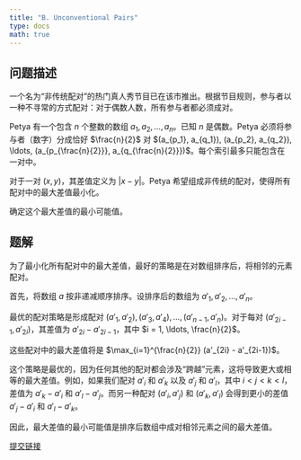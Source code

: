 ```yaml
---
title: "B. Unconventional Pairs"
type: docs
math: true
---
```


## 问题描述

一个名为“非传统配对”的热门真人秀节目已在该市推出。根据节目规则，参与者以一种不寻常的方式配对：对于偶数人数，所有参与者都必须成对。

Petya 有一个包含 $n$ 个整数的数组 $a_1, a_2, \ldots, a_n$。已知 $n$ 是偶数。Petya 必须将参与者（数字）分成恰好 $\frac{n}{2}$ 对 $(a_{p_1}, a_{q_1}), (a_{p_2}, a_{q_2}), \ldots, (a_{p_{\frac{n}{2}}}, a_{q_{\frac{n}{2}}})$。每个索引最多只能包含在一对中。

对于一对 $(x, y)$，其差值定义为 $|x - y|$。Petya 希望组成非传统的配对，使得所有配对中的最大差值最小化。

确定这个最大差值的最小可能值。

## 题解

为了最小化所有配对中的最大差值，最好的策略是在对数组排序后，将相邻的元素配对。

首先，将数组 $a$ 按非递减顺序排序。设排序后的数组为 $a'_1, a'_2, \ldots, a'_n$。

最优的配对策略是形成配对 $(a'_1, a'_2), (a'_3, a'_4), \ldots, (a'_{n-1}, a'_n)$。对于每对 $(a'_{2i-1}, a'_{2i})$，其差值为 $a'_{2i} - a'_{2i-1}$，其中 $i = 1, \ldots, \frac{n}{2}$。

这些配对中的最大差值将是 $\max_{i=1}^{\frac{n}{2}} (a'_{2i} - a'_{2i-1})$。

这个策略是最优的，因为任何其他的配对都会涉及“跨越”元素，这将导致更大或相等的最大差值。例如，如果我们配对 $a'_i$ 和 $a'_k$ 以及 $a'_j$ 和 $a'_l$，其中 $i < j < k < l$，差值为 $a'_k - a'_i$ 和 $a'_l - a'_j$。而另一种配对 $(a'_i, a'_j)$ 和 $(a'_k, a'_l)$ 会得到更小的差值 $a'_j - a'_i$ 和 $a'_l - a'_k$。

因此，最大差值的最小可能值是排序后数组中成对相邻元素之间的最大差值。

[提交链接](https://codeforces.com/contest/2149/submission/341432469)